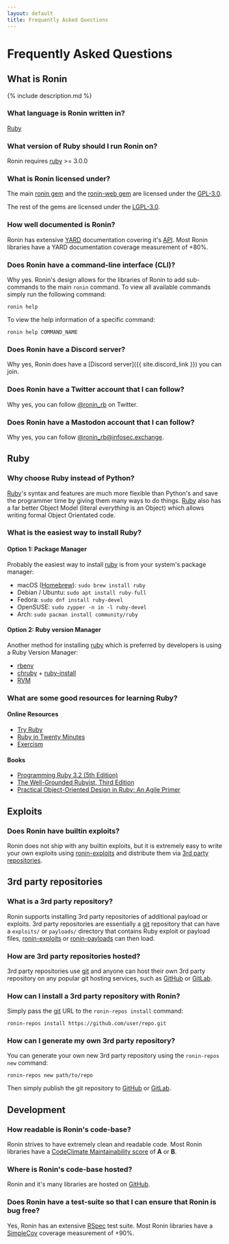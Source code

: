 ```yaml
---
layout: default
title: Frequently Asked Questions
---
```


# Frequently Asked Questions

## What is Ronin

{% include description.md %}

### What language is Ronin written in?

[Ruby][ruby]

### What version of Ruby should I run Ronin on?

Ronin requires [ruby] >= 3.0.0

<!--
Ronin can run on:

* [JRuby](https://jruby.org/)
* [TruffleRuby](https://github.com/oracle/truffleruby)
-->

### What is Ronin licensed under?

The main [ronin gem][ronin] and the [ronin-web gem][ronin-web] are licensed
under the [GPL-3.0].

The rest of the gems are licensed under the [LGPL-3.0].

[GPL-3.0]: https://gplv3.fsf.org/
[LGPL-3.0]: https://www.gnu.org/licenses/lgpl-3.0.html

### How well documented is Ronin?

Ronin has extensive [YARD] documentation covering it's [API][api-docs].
Most Ronin libraries have a YARD documentation coverage measurement of +80%.

[YARD]: https://yardoc.org/
[api-docs]: /docs/#api

### Does Ronin have a command-line interface (CLI)?

Why yes. Ronin's design allows for the libraries of Ronin
to add sub-commands to the main `ronin` command.
To view all available commands simply run the following command:

```shell
ronin help
```

To view the help information of a specific command:

```shell
ronin help COMMAND_NAME
```

### Does Ronin have a Discord server?

Why yes, Ronin does have a [Discord server]({{ site.discord_link }})
you can join.

### Does Ronin have a Twitter account that I can follow?

Why yes, you can follow [@ronin_rb](https://twitter.com/ronin_rb) on Twitter.

### Does Ronin have a Mastodon account that I can follow?

Why yes, you can follow
[@ronin_rb@infosec.exchange](https://infosec.exchange/@ronin_rb).

## Ruby

### Why choose Ruby instead of Python?

[Ruby][ruby]'s syntax and features are much more flexible than Python's and
save the programmer time by giving them many ways to do things. [Ruby][ruby]
also has a far better Object Model (literal *everything* is an Object) which
allows writing formal Object Orientated code.

### What is the easiest way to install Ruby?

#### Option 1: Package Manager

Probably the easiest way to install [ruby] is from your system's package
manager:

* macOS ([Homebrew](https://brew.sh/)): `sudo brew install ruby`
* Debian / Ubuntu: `sudo apt install ruby-full`
* Fedora: `sudo dnf install ruby-devel`
* OpenSUSE: `sudo zypper -n in -l ruby-devel`
* Arch: `sudo pacman install community/ruby`

#### Option 2: Ruby version Manager

Another method for installing [ruby] which is preferred by developers is using
a Ruby Version Manager:

* [rbenv](https://github.com/rbenv/rbenv#readme)
* [chruby](https://github.com/postmodern/chruby#readme) +
  [ruby-install](https://github.com/postmodern/ruby-install#readme)
* [RVM](https://rvm.io/)

### What are some good resources for learning Ruby?

#### Online Resources

* [Try Ruby](https://try.ruby-lang.org/)
* [Ruby in Twenty Minutes](https://www.ruby-lang.org/en/documentation/quickstart/)
* [Exercism](https://exercism.org/tracks/ruby)

#### Books

* [Programming Ruby 3.2 (5th Edition)](https://pragprog.com/titles/ruby5/programming-ruby-3-2-5th-edition/)
* [The Well-Grounded Rubyist, Third Edition](https://www.manning.com/books/the-well-grounded-rubyist-third-edition)
* [Practical Object-Oriented Design in Ruby: An Agile Primer](https://www.poodr.com/)

## Exploits

### Does Ronin have builtin exploits?

Ronin does not ship with any builtin exploits, but
it is extremely easy to write your own exploits using
[ronin-exploits](https://github.com/ronin-rb/ronin-exploits#examples)
and distribute them via [3rd party repositories](#3rd-party-repositories).

## 3rd party repositories

### What is a 3rd party repository?

Ronin supports installing 3rd party repositories of additional payload or
exploits. 3rd party repositories are essentially a [git] repository that can
have a `exploits/` or `payloads/` directory that contains Ruby exploit or
payload files, [ronin-exploits] or [ronin-payloads] can then load.

### How are 3rd party repositories hosted?

3rd party repositories use [git] and anyone can host their own 3rd party
repository on any popular git hosting services, such as
[GitHub] or [GitLab].

### How can I install a 3rd party repository with Ronin?

Simply pass the [git] URL to the `ronin-repos install` command:

```shell
ronin-repos install https://github.com/user/repo.git
```

### How can I generate my own 3rd party repository?

You can generate your own new 3rd party repository using the
`ronin-repos new` command:

```shell
ronin-repos new path/to/repo
```

Then simply publish the git repository to [GitHub] or [GitLab].

## Development

### How readable is Ronin's code-base?

Ronin strives to have extremely clean and readable code. Most Ronin libraries
have a [CodeClimate Maintainability score] of **A** or **B**.

[CodeClimate Maintainability score]: https://docs.codeclimate.com/docs/maintainability

### Where is Ronin's code-base hosted?

Ronin and it's many libraries are hosted on [GitHub][ronin-rb].

### Does Ronin have a test-suite so that I can ensure that Ronin is bug free?

Yes, Ronin has an extensive [RSpec] test suite. Most Ronin libraries have a
[SimpleCov] coverage measurement of +90%.

[RSpec]: https://rspec.info/
[SimpleCov]: https://github.com/simplecov-ruby/simplecov#readme

[ruby]: https://www.ruby-lang.org/
[git]: https://git-scm.com/

[GitHub]: https://github.com/
[GitLab]: https://gitlab.com/

[ronin-rb]: https://github.com/ronin-rb/
[ronin]: https://github.com/ronin-rb/ronin#readme
[ronin-support]: https://github.com/ronin-rb/ronin-support#readme
[ronin-repos]: https://github.com/ronin-rb/ronin-repos#readme
[ronin-core]: https://github.com/ronin-rb/ronin-core#readme
[ronin-db]: https://github.com/ronin-rb/ronin-db#readme
[ronin-fuzzer]: https://github.com/ronin-rb/ronin-fuzzer#readme
[ronin-web]: https://github.com/ronin-rb/ronin-web#readme
[ronin-code-asm]: https://github.com/ronin-rb/ronin-code-asm#readme
[ronin-code-sql]: https://github.com/ronin-rb/ronin-code-sql#readme
[ronin-payloads]: https://github.com/ronin-rb/ronin-payloads#readme
[ronin-exploits]: https://github.com/ronin-rb/ronin-exploits#readme
[ronin-vulns]: https://github.com/ronin-rb/ronin-vulns#readme
